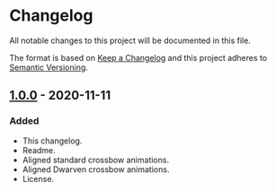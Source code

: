 # Changelog

All notable changes to this project will be documented in this file.

The format is based on [Keep a Changelog] and this project adheres to
[Semantic Versioning].

## [1.0.0] - 2020-11-11

### Added
- This changelog.
- Readme.
- Aligned standard crossbow animations.
- Aligned Dwarven crossbow animations.
- License.


[Keep a Changelog]: https://keepachangelog.com/en/1.0.0/
[Semantic Versioning]: https://semver.org/spec/v2.0.0.html
[1.0.0]: https://github.com/pragasette/crosshair-aligned-crossbow/releases/tag/v1.0.0
